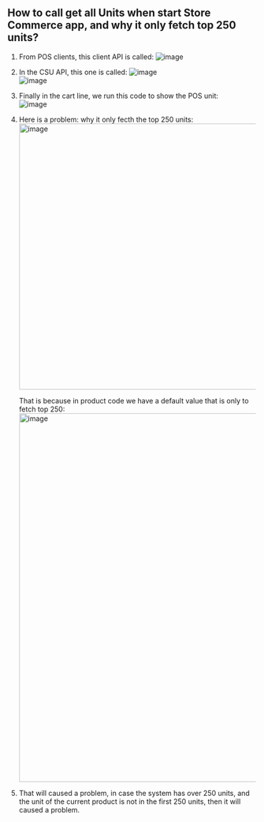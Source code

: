 ## How to call get all Units when start Store Commerce app, and why it only fetch top 250 units?

1. From POS clients, this client API  is called:
![image](https://github.com/zhangguanghuib/NewCommerceSDK/assets/14832260/dfda3930-b562-4a05-989f-982850e97a21)

2. In the CSU  API, this one is called:
   ![image](https://github.com/zhangguanghuib/NewCommerceSDK/assets/14832260/c668bc7a-23ba-4621-998b-27614809e11a)
   <br/>
   ![image](https://github.com/zhangguanghuib/NewCommerceSDK/assets/14832260/24675af4-4a04-4475-851a-3dca4446bd0b)
   
4. Finally in the cart line, we run this code to show the POS unit:<br/>
   ![image](https://github.com/zhangguanghuib/NewCommerceSDK/assets/14832260/01ba4de5-7905-4594-b142-eb3e5f6af25c)<br/>

 5. Here is a problem: why it only fecth the top 250 units:
    <img width="539" alt="image" src="https://github.com/zhangguanghuib/NewCommerceSDK/assets/14832260/e3b8f279-126d-484c-a464-8f4d7665c9f2">

    That is because in product code we have a default value that is only to fetch top 250:
    <img width="747" alt="image" src="https://github.com/zhangguanghuib/NewCommerceSDK/assets/14832260/1f113a45-432c-42ae-b061-c0c057046272">
    
  6. That will caused a problem, in case the system has over 250 units,  and the unit of the current product is not in the first 250 units,  then it will caused a problem.




